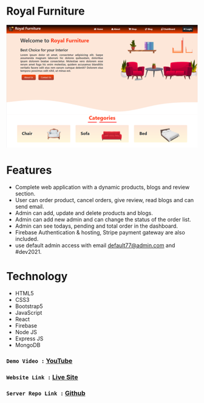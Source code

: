 # Royal Furniture 
![alt text](./src/image/home-page.png)

# Features 
- Complete web application with a dynamic products, blogs and review section.
- User can order product, cancel orders, give review, read blogs and can send email.
- Admin can add, update and delete products and blogs.
- Admin can add new admin and can change the status of the order list.
- Admin can see todays, pending and total order in the dashboard.
- Firebase Authentication & hosting, Stripe payment gateway are also included. 
- use default admin access with email default77@admin.com and #dev2021.

# Technology
- HTML5
- CSS3
- Bootstrap5
- JavaScript
- React 
- Firebase
- Node JS
- Express JS
- MongoDB

###  `Demo Video :` [YouTube](https://youtu.be/SMhTJ6ZCfaw)
###  `Website Link :` [Live Site](https://royal-furniture-6905b.firebaseapp.com/)
###  `Server Repo Link :` [Github](https://github.com/naeemmahmud70/Royal-furniture-server)
